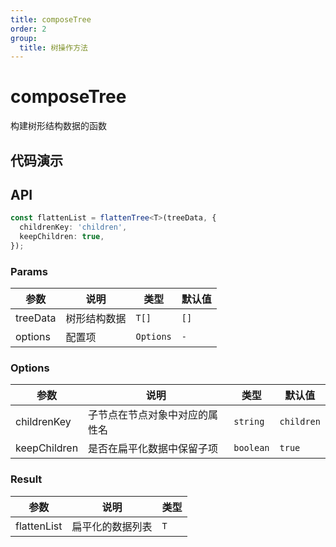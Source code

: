 ```yaml
---
title: composeTree
order: 2
group:
  title: 树操作方法
---
```


# composeTree

构建树形结构数据的函数

## 代码演示

<code src="./demo/demo1.tsx"></code>

## API

```typescript
const flattenList = flattenTree<T>(treeData, {
  childrenKey: 'children',
  keepChildren: true,
});
```

### Params

| 参数     | 说明         | 类型      | 默认值 |
| -------- | ------------ | --------- | ------ |
| treeData | 树形结构数据 | `T[]`     | `[]`   |
| options  | 配置项       | `Options` | `-`    |

### Options

| 参数         | 说明                           | 类型      | 默认值     |
| ------------ | ------------------------------ | --------- | ---------- |
| childrenKey  | 子节点在节点对象中对应的属性名 | `string`  | `children` |
| keepChildren | 是否在扁平化数据中保留子项     | `boolean` | `true`     |

### Result

| 参数        | 说明             | 类型 |
| ----------- | ---------------- | ---- |
| flattenList | 扁平化的数据列表 | `T`  |
